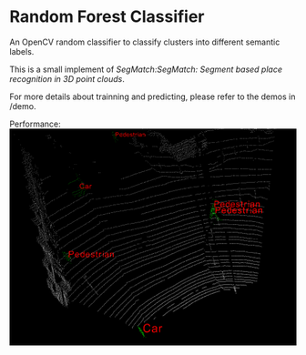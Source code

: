 # Random Forest Classifier

An OpenCV random classifier to classify clusters into different semantic labels.

This is a small implement of *SegMatch:SegMatch: Segment based place recognition in 3D point clouds*.

For more details about trainning and predicting, please refer to the demos in /demo.

Performance:
![](./resources/demo_predict.png)
